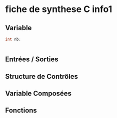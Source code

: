 # fiche de synthese C info1

## Variable 

```c 
int nb;



```

## Entrées / Sorties

## Structure de Contrôles

## Variable Composées 

## Fonctions
